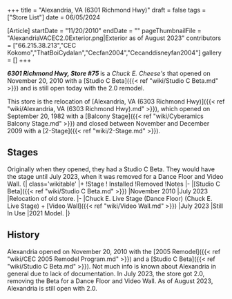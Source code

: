 +++
title = "Alexandria, VA (6301 Richmond Hwy)"
draft = false
tags = ["Store List"]
date = 06/05/2024

[Article]
startDate = "11/20/2010"
endDate = ""
pageThumbnailFile = "AlexandriaVACEC2.0Exterior.png|Exterior as of August 2023"
contributors = ["66.215.38.213","CEC Kokomo","ThatBoiCydalan","Cecfan2004","Cecanddisneyfan2004"]
gallery = []
+++

<b><i>6301 Richmond Hwy, Store #75 </b></i>is a <i>Chuck E. Cheese's</i> that opened on November 20, 2010 with a [Studio C Beta]({{< ref "wiki/Studio C Beta.md" >}}) and is still open today with the 2.0 remodel.

This store is the relocation of [Alexandria, VA (6303 Richmond Hwy)]({{< ref "wiki/Alexandria, VA (6303 Richmond Hwy).md" >}}), which opened on September 20, 1982 with a [Balcony Stage]({{< ref "wiki/Cyberamics Balcony Stage.md" >}}) and closed between November  and December 2009 with a [2-Stage]({{< ref "wiki/2-Stage.md" >}}).
<h2> Stages</h2>
Originally when they opened, they had a Studio C Beta. They would have the stage until July 2023, when it was removed for a Dance Floor and Video Wall.
{| class='wikitable'
|+
!Stage
! Installed 
!Removed
!Notes
|-
|[Studio C Beta]({{< ref "wiki/Studio C Beta.md" >}})
|November 2010
|July 2023
|Relocation of old store. 
|-
|Chuck E. Live Stage (Dance Floor) (Chuck E. Live Stage) + [Video Wall]({{< ref "wiki/Video Wall.md" >}}) 
|July 2023
|Still In Use
|2021 Model.
|}

<h2>History</h2>
Alexandria opened on November 20, 2010 with the [2005 Remodel]({{< ref "wiki/CEC 2005 Remodel Program.md" >}}) and a [Studio C Beta]({{< ref "wiki/Studio C Beta.md" >}}). Not much info is known about Alexandria in general due to lack of documentation. In July 2023, the store got 2.0, removing the Beta for a Dance Floor and Video Wall. As of August 2023, Alexandria is still open with 2.0.


